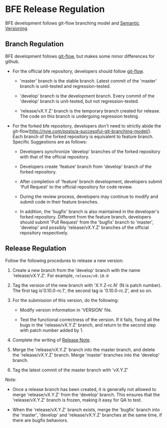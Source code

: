 # BFE Release Regulation

BFE development follows git-flow branching model and [Semantic Versioning](http://semver.org/).

## Branch Regulation

BFE development follows [git-flow](http://nvie.com/posts/a-successful-git-branching-model/), but makes some minor differences for github.

* For the official bfe repository, developers should follow [git-flow](http://nvie.com/posts/a-successful-git-branching-model/).

    * 'master' branch is the stable branch. Latest commit of the 'master' branch is unit-tested and regression-tested.

    * 'develop' branch is the development branch. Every commit of the 'develop' branch is unit-tested, but not regression-tested.

    * 'release/vX.Y.Z' branch is the temporary branch created for release. The code on this branch is undergoing regression testing.

* For the forked bfe repository, developers don't need to strictly abide the git-flow(http://nvie.com/posts/a-successful-git-branching-model/). Each branch of the forked repository is equivalent to feature branch. Specific Suggestions are as follows:

    * Developers synchronize 'develop' branches of the forked repository with that of the official repository.

    * Developers create 'feature' branch from 'develop' branch of the forked repository.

    * After completion of 'feature' branch development, developers submit 'Pull Request' to the official repository for code review.

    * During the review process, developers may continue to modify and submit code in their feature branches.

    * In addition, the 'bugfix' branch is also maintained in the developer's forked repository. Different from the feature branch, developers should submit 'Pull Request' from the 'bugfix' branch to 'master', 'develop' and possibly 'release/vX.Y.Z' branches of the official repository respectively.

## Release Regulation

Follow the following procedures to release a new version:

1. Create a new branch from the 'develop' branch with the name 'release/vX.Y.Z'. For example, `release/v0.10.0`

1. Tag the version of the new branch with 'X.Y.Z-rc.N' (N is patch number). The first tag is'0.10.0-rc.1', the second tag is '0.10.0-rc.2', and so on.

1. For the submission of this version, do the following:

    * Modify version information in 'VERSION' file.

    * Test the functional correctness of the version. If it fails, fixing all the bugs in the 'release/vX.Y.Z' branch, and return to the second step with patch number added by 1.

1. Complete the writing of [Release Note](https://github.com/bfenetworks/bfe/blob/develop/CHANGELOG.md).

1. Merge the 'release/vX.Y.Z' branch into the master branch, and delete the 'release/vX.Y.Z' branch. Merge 'master' branches into the 'develop' branch.

1. Tag the latest commit of the master branch with 'vX.Y.Z'

Note:

* Once a release branch has been created, it is generally not allowed to merge 'release/vX.Y.Z' from the 'develop' branch. This ensures that the 'release/vX.Y.Z' branch is frozen, making it easy for QA to test.

* When the 'release/vX.Y.Z' branch exists, merge the 'bugfix' branch into the 'master', 'develop' and 'release/vX.Y.Z' branches at the same time, if there are bugfix behaviors.
